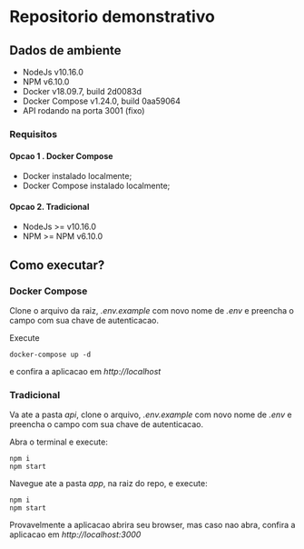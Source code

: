 # Repositorio demonstrativo

## Dados de ambiente

- NodeJs v10.16.0
- NPM v6.10.0
- Docker v18.09.7, build 2d0083d
- Docker Compose v1.24.0, build 0aa59064
- API rodando na porta 3001 (fixo)

### Requisitos

#### Opcao 1 . Docker Compose

- Docker instalado localmente;
- Docker Compose instalado localmente;

#### Opcao 2. Tradicional

- NodeJs >= v10.16.0
- NPM >= NPM v6.10.0

## Como executar?

### Docker Compose

Clone o arquivo da raiz, _.env.example_ com novo nome de _.env_ e preencha o campo com sua chave de autenticacao.

Execute
```
docker-compose up -d
```

e confira a aplicacao em _http://localhost_

### Tradicional

Va ate a pasta *api*, clone o arquivo, _.env.example_ com novo nome de _.env_ e preencha o campo com sua chave de autenticacao.

Abra o terminal e execute:

```
npm i
npm start
```

Navegue ate a pasta *app*, na raiz do repo, e execute:


```
npm i
npm start
```

Provavelmente a aplicacao abrira seu browser, mas caso nao abra, confira a aplicacao em _http://localhost:3000_
